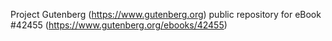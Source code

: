 Project Gutenberg (https://www.gutenberg.org) public repository for eBook #42455 (https://www.gutenberg.org/ebooks/42455)
